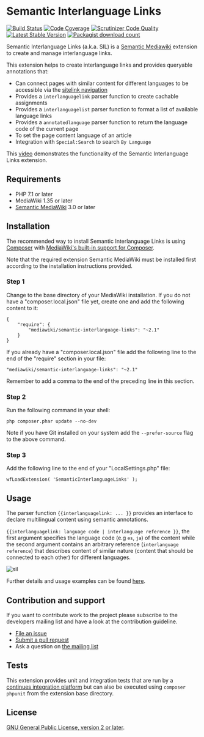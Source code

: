 # Semantic Interlanguage Links

[![Build Status](https://secure.travis-ci.org/SemanticMediaWiki/SemanticInterlanguageLinks.svg?branch=master)](http://travis-ci.org/SemanticMediaWiki/SemanticInterlanguageLinks)
[![Code Coverage](https://scrutinizer-ci.com/g/SemanticMediaWiki/SemanticInterlanguageLinks/badges/coverage.png?b=master)](https://scrutinizer-ci.com/g/SemanticMediaWiki/SemanticInterlanguageLinks/?branch=master)
[![Scrutinizer Code Quality](https://scrutinizer-ci.com/g/SemanticMediaWiki/SemanticInterlanguageLinks/badges/quality-score.png?b=master)](https://scrutinizer-ci.com/g/SemanticMediaWiki/SemanticInterlanguageLinks/?branch=master)
[![Latest Stable Version](https://poser.pugx.org/mediawiki/semantic-interlanguage-links/version.png)](https://packagist.org/packages/mediawiki/semantic-interlanguage-links)
[![Packagist download count](https://poser.pugx.org/mediawiki/semantic-interlanguage-links/d/total.png)](https://packagist.org/packages/mediawiki/semantic-interlanguage-links)

Semantic Interlanguage Links (a.k.a. SIL) is a [Semantic Mediawiki][smw] extension to create and manage
interlanguage links.

This extension helps to create interlanguage links and provides queryable annotations that:

- Can connect pages with similar content for different languages to be accessible via the [sitelink navigation][sitelink]
- Provides a `interlanguagelink` parser function to create cachable assignments
- Provides a `interlanguagelist` parser function to format a list of available language links
- Provides a `annotatedlanguage` parser function to return the language code of the current page
- To set the page content language of an article
- Integration with `Special:Search` to search `By Language`

This [video](https://vimeo.com/115871518) demonstrates the functionality of the Semantic Interlanguage Links extension.

## Requirements

- PHP 7.1 or later
- MediaWiki 1.35 or later
- [Semantic MediaWiki][smw] 3.0 or later

## Installation

The recommended way to install Semantic Interlanguage Links is using [Composer](http://getcomposer.org) with
[MediaWiki's built-in support for Composer](https://www.mediawiki.org/wiki/Composer).

Note that the required extension Semantic MediaWiki must be installed first according to the installation
instructions provided.

### Step 1

Change to the base directory of your MediaWiki installation. If you do not have a "composer.local.json" file yet,
create one and add the following content to it:

```
{
	"require": {
		"mediawiki/semantic-interlanguage-links": "~2.1"
	}
}
```

If you already have a "composer.local.json" file add the following line to the end of the "require"
section in your file:

    "mediawiki/semantic-interlanguage-links": "~2.1"

Remember to add a comma to the end of the preceding line in this section.

### Step 2

Run the following command in your shell:

    php composer.phar update --no-dev

Note if you have Git installed on your system add the `--prefer-source` flag to the above command.

### Step 3

Add the following line to the end of your "LocalSettings.php" file:

    wfLoadExtension( 'SemanticInterlanguageLinks' );


## Usage

The parser function `{{interlanguagelink: ... }}` provides an interface to declare multilingual content
using semantic annotations.

`{{interlanguagelink: language code | interlanguage reference }}`, the first argument specifies the language
code (e.g `es`, `ja`) of the content while the second argument contains an arbitrary reference (`interlanguage reference`)
that describes content of similar nature (content that should be connected to each other) for different languages.

![sil](https://cloud.githubusercontent.com/assets/1245473/9477943/450195e0-4b75-11e5-9cd4-61e2672eb8fa.png)

Further details and usage examples can be found [here](docs/README.md).

## Contribution and support

If you want to contribute work to the project please subscribe to the developers mailing list and have a look at the contribution guideline.

* [File an issue](https://github.com/SemanticMediaWiki/SemanticLanguageLinks/issues)
* [Submit a pull request](https://github.com/SemanticMediaWiki/SemanticLanguageLinks/pulls)
* Ask a question on [the mailing list](https://www.semantic-mediawiki.org/wiki/Mailing_list)

## Tests

This extension provides unit and integration tests that are run by a [continues integration platform][travis]
but can also be executed using `composer phpunit` from the extension base directory.

## License

[GNU General Public License, version 2 or later][gpl-licence].

[smw]: https://github.com/SemanticMediaWiki/SemanticMediaWiki
[contributors]: https://github.com/SemanticMediaWiki/SemanticLanguageLinks/graphs/contributors
[travis]: https://travis-ci.org/SemanticMediaWiki/SemanticLanguageLinks
[gpl-licence]: https://www.gnu.org/copyleft/gpl.html
[composer]: https://getcomposer.org/
[composer-local]: https://www.mediawiki.org/wiki/Composer/For_extensions#Specify_the_extensions_to_be_installed
[sitelink]: https://www.semantic-mediawiki.org/wiki/File:Extension-sil-sitelink.png
[iwlm]: https://www.mediawiki.org/wiki/Manual:$wgInterwikiMagic
[iwlp]: https://www.mediawiki.org/wiki/Manual:$wgExtraInterlanguageLinkPrefixes
